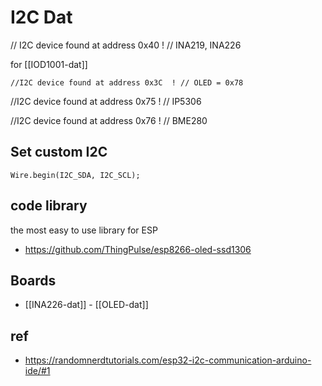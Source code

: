 
# I2C Dat 

// I2C device found at address 0x40  !  // INA219, INA226

for [[IOD1001-dat]]

    //I2C device found at address 0x3C  ! // OLED = 0x78

//I2C device found at address 0x75  ! // IP5306

//I2C device found at address 0x76  ! // BME280


## Set custom I2C 

    Wire.begin(I2C_SDA, I2C_SCL);


## code library 

the most easy to use library for ESP
- https://github.com/ThingPulse/esp8266-oled-ssd1306


## Boards 

- [[INA226-dat]] - [[OLED-dat]]

## ref 

- https://randomnerdtutorials.com/esp32-i2c-communication-arduino-ide/#1